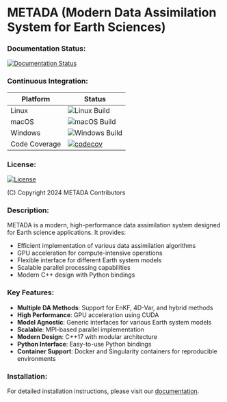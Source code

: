 # METADA (Modern Data Assimilation System for Earth Sciences)

### Documentation Status:
[![Documentation Status](https://readthedocs.org/projects/modern-data-assimilation-system-for-earth-sciences/badge/?version=latest)](https://modern-data-assimilation-system-for-earth-sciences.readthedocs.io/en/latest/?badge=latest)

### Continuous Integration:
| Platform      | Status |
| ------------- | ------ |
| Linux         | ![Linux Build](https://github.com/your-org/metada/workflows/Linux/badge.svg) |
| macOS         | ![macOS Build](https://github.com/your-org/metada/workflows/macOS/badge.svg) |
| Windows       | ![Windows Build](https://github.com/your-org/metada/workflows/Windows/badge.svg) |
| Code Coverage | [![codecov](https://codecov.io/gh/your-org/metada/branch/main/graph/badge.svg)](https://codecov.io/gh/your-org/metada) |

### License:
[![License](https://img.shields.io/badge/License-Apache%202.0-blue.svg)](https://opensource.org/licenses/Apache-2.0)

(C) Copyright 2024 METADA Contributors

### Description:

METADA is a modern, high-performance data assimilation system designed for Earth science applications. It provides:

- Efficient implementation of various data assimilation algorithms
- GPU acceleration for compute-intensive operations
- Flexible interface for different Earth system models
- Scalable parallel processing capabilities
- Modern C++ design with Python bindings

### Key Features:

- **Multiple DA Methods**: Support for EnKF, 4D-Var, and hybrid methods
- **High Performance**: GPU acceleration using CUDA
- **Model Agnostic**: Generic interfaces for various Earth system models
- **Scalable**: MPI-based parallel implementation
- **Modern Design**: C++17 with modular architecture
- **Python Interface**: Easy-to-use Python bindings
- **Container Support**: Docker and Singularity containers for reproducible environments

### Installation:

For detailed installation instructions, please visit our [documentation](https://modern-data-assimilation-system-for-earth-sciences.readthedocs.io/en/latest/index.html).
